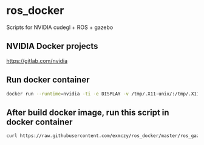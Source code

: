 # ros_docker
Scripts for NVIDIA cudegl + ROS + gazebo
## NVIDIA Docker projects
https://gitlab.com/nvidia
## Run docker container
````bash
docker run --runtime=nvidia -ti -e DISPLAY -v /tmp/.X11-unix/:/tmp/.X11-unix/ -v ~/:/share -v $XAUTH:/root/.Xauthority nvidia/cudagl:10.0-base-ubuntu16.04 bash
````
## After build docker image, run this script in docker container
````bash
curl https://raw.githubusercontent.com/exmczy/ros_docker/master/ros_gazebo_install.sh | bash
````
